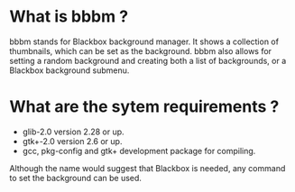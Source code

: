 What is bbbm ?
==============
bbbm stands for Blackbox background manager. It shows a collection of
thumbnails, which can be set as the background.
bbbm also allows for setting a random background and creating both a list of
backgrounds, or a Blackbox background submenu.

What are the sytem requirements ?
=================================
* glib-2.0 version 2.28 or up.
* gtk+-2.0 version 2.6 or up.
* gcc, pkg-config and gtk+ development package for compiling.

Although the name would suggest that Blackbox is needed, any command to set the
background can be used.
